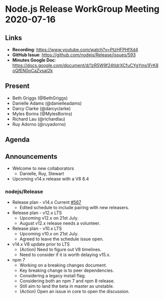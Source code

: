 # Node.js Release WorkGroup Meeting 2020-07-16

## Links

* **Recording**:  https://www.youtube.com/watch?v=PtzHFPHfXd4
* **GitHub Issue**: https://github.com/nodejs/Release/issues/593
* **Minutes Google Doc**: https://docs.google.com/document/d/1zR5W9f24tldrXCfuCYgYms1FrK8oQfEN0oCaZvsat2k

## Present

* Beth Griggs (@BethGriggs)
* Danielle Adams (@danielleadams)
* Darcy Clarke (@darcyclarke)
* Myles Borins (@MylesBorins)
* Richard Lau (@richardlau)
* Ruy Adorno (@ruyadorno)

## Agenda

## Announcements

* Welcome to new collaborators
  * Danielle, Ruy, Stewart
* Upcoming v14.x release with a V8 8.4

### nodejs/Release

* Release plan - v14.x Current [#567](https://github.com/nodejs/Release/issues/567)
  * Edited schedule to include pairing with new releasers.
* Release plan - v12.x LTS
  * Upcoming v12.x on 21st July.
  * August v12.x release needs a volunteer.
* Release plan - v10.x LTS
  * Upcoming v10.x on 21st July.
  * Agreed to leave the schedule issue open.
* v14.x V8 update prior to LTS
  * (Action) Need to figure out V8 timelines.
  * Need to consider if it is worth delaying v15.x.
* npm 7
  * Working on a breaking changes document.
  * Key breaking change is to peer dependencies.
  * Considering a legacy install flag.
  * Considering both an npm 7 and npm 8 release.
  * Still aim to land the beta in master as unstable.
  * (Action) Open an issue in core to open the discussion.
